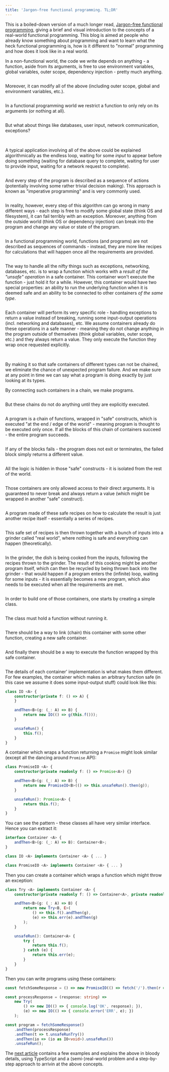 ```yaml
---
title: 'Jargon-free functional programming. TL;DR'
---
```


This is a boiled-down version of a much longer read, <a href="/blog2-ssr/2022/07/13/jargon-free-functional-programming.html">Jargon-free functional programming</a>,
giving a brief and visual introduction to the concepts of a real-world functional programming. This blog is aimed at people who already know something
about programming and want to learn what the heck functional programming is, how is it different to "normal" programming and how does it look like
in a real world.

In a non-functional world, the code we write depends on anything - a function, aside from its arguments, is free to use environment variables,
global variables, outer scope, dependency injection - pretty much anything.

<img data-src="/images/jargon-free-functional-programming/Functional programming 1 1.png" alt="" />

Moreover, it can modify all of the above (including outer scope, global and environment variables, etc.).

<img data-src="/images/jargon-free-functional-programming/Functional programming 1 2.1.png" alt="" />

In a functional programming world we restrict a function to only rely on its arguments (or nothing at all).

<img data-src="/images/jargon-free-functional-programming/Functional programming 1 4.png" alt="" />

But what about things like databases, user input, network communication, exceptions?

<img data-src="/images/jargon-free-functional-programming/Functional programming 1 5.png" alt="" />
<img data-src="/images/jargon-free-functional-programming/Functional programming 1 6.png" alt="" />
<img data-src="/images/jargon-free-functional-programming/Functional programming 1 7.png" alt="" />
<img data-src="/images/jargon-free-functional-programming/Functional programming 1 8.png" alt="" />

A typical application involving all of the above could be explained algorithmically as the endless loop, waiting for some _input_ to appear
before doing something (waiting for database query to complete, waiting for user to provide input, waiting for a network request to complete).

<img data-src="/images/jargon-free-functional-programming/Functional programming 1 9.png" alt="" />

And every step of the program is described as a sequence of actions (potentially involving some rather trivial decision making).
This approach is known as "imperative programming" and is very commonly used.

<img data-src="/images/jargon-free-functional-programming/Functional programming 1 10.png" alt="" />

In reality, however, every step of this algorithm can go wrong in many different ways - each step is free to modify some global state (think OS and filesystem),
it can fail terribly with an exception. Moreover, anything from the outside world (think OS or dependency injection) can break into the program and change any value
or state of the program.

<img data-src="/images/jargon-free-functional-programming/Functional programming 1 11.png" alt="" />

In a functional programming world, functions (and programs) are not described as sequences of commands - instead, they are more like recipes
for calculations that will happen once all the requirements are provided.

<img data-src="/images/jargon-free-functional-programming/Functional programming 1 12.png" alt="" />

The way to handle all the nifty things such as exceptions, networking, databases, etc. is to wrap a function which works with a _result of the "unsafe" operation_ in a
safe container. This container won't execute the function - just hold it for a while. However, this container would have two special properties: an ability to
run the underlying function when it is deemed safe and an ability to be connected to other containers _of the same type_.

<img data-src="/images/jargon-free-functional-programming/Functional programming 2 3.png" alt="" />

Each container will perform its very specific role - handling exceptions to return a value instead of breaking,
running some input-output operations (incl. networking and databases), etc. We assume containers already do these operations
in a safe manner - meaning they do not change anything in the program outside of themselves (think global variables, outer scope, etc.)
and they always return a value. They only execute the function they wrap once requested explicitly.

<img data-src="/images/jargon-free-functional-programming/Functional programming 2 4.png" alt="" />
<img data-src="/images/jargon-free-functional-programming/Functional programming 2 6.png" alt="" />

By making it so that safe containers of different types can not be chained, we eliminate the chance of unexpected program failure.
And we make sure at any point in time we can say what a program is doing exactly by just looking at its types.

By connecting such containers in a chain, we make programs.

<img data-src="/images/jargon-free-functional-programming/Functional programming 2 7.png" alt="" />

But these chains do not do anything until they are explicitly executed.

<img data-src="/images/jargon-free-functional-programming/Functional programming 2 8.png" alt="" />

A program is a chain of functions, wrapped in "safe" constructs, which is executed "at the end / edge of the world" - meaning program is thought to be executed only once.
If all the blocks of this chain of containers succeed - the entire program succeeds.

<img data-src="/images/jargon-free-functional-programming/Functional programming 2 9.png" alt="" />

If any of the blocks fails - the program does not exit or terminates, the failed block simply returns a different value.

<img data-src="/images/jargon-free-functional-programming/Functional programming 2 11.png" alt="" />

All the logic is hidden in those "safe" constructs - it is isolated from the rest of the world.

<img data-src="/images/jargon-free-functional-programming/Functional programming 1 15.png" alt="" />

Those containers are only allowed access to their direct arguments. It is guaranteed to never break and always
return a value (which might be wrapped in another "safe" construct).

<img data-src="/images/jargon-free-functional-programming/Functional programming 1 14.png" alt="" />

A program made of these safe recipes on how to calculate the result is just another recipe itself - essentially a series of recipes.

<img data-src="/images/jargon-free-functional-programming/Functional programming 1 20.png" alt="" />

This safe set of recipes is then thrown together with a bunch of inputs into a grinder called "real world", where nothing is safe and everything can happen (theoretically).

<img data-src="/images/jargon-free-functional-programming/Functional programming 1 17.png" alt="" />

In the grinder, the dish is being cooked from the inputs, following the recipes thrown to the grinder.
The result of this cooking might be another program itself, which can then be recycled by being thrown back into the grinder -
that would happen if a program enters the (infinite) loop, waiting for some inputs - it is essentially becomes a new program,
which also needs to be executed when all the requirements are met.

<img data-src="/images/jargon-free-functional-programming/Functional programming 1 18.png" alt="" />

In order to build one of those containers, one starts by creating a simple class.

<img data-src="/images/jargon-free-functional-programming/Functional programming 3 5.png" alt="" />

The class must hold a function without running it.

<img data-src="/images/jargon-free-functional-programming/Functional programming 3 4.png" alt="" />

There should be a way to link (chain) this container with some other function, creating a new safe container.

<img data-src="/images/jargon-free-functional-programming/Functional programming 3 3.png" alt="" />

And finally there should be a way to execute the function wrapped by this safe container.

<img data-src="/images/jargon-free-functional-programming/Functional programming 3 7.png" alt="" />

The details of each container' implementation is what makes them different. For few examples, the container which
makes an arbitrary function safe (in this case we assume it does some input-output stuff) could look like this:

```ts
class IO <A> {
    constructor(private f: () => A) {
    }

    andThen<B>(g: (_: A) => B) {
        return new IO(() => g(this.f()));
    }

    unsafeRun() {
        this.f();
    }
}
```

A container which wraps a function returning a `Promise` might look similar (except all the dancing around `Promise` API):

```ts
class PromiseIO <A> {
    constructor(private readonly f: () => Promise<A>) {}

    andThen<B>(g: (_: A) => B) {
        return new PromiseIO<B>(() => this.unsafeRun().then(g));
    }

    unsafeRun(): Promise<A> {
        return this.f();
    }
}
```

You can see the pattern - these classes all have very similar interface. Hence you can extract it:

```ts
interface Container <A> {
    andThen<B>(g: (_: A) => B): Container<B>;
}

class IO <A> implements Container <A> { ... }

class PromiseIO <A> implements Container <A> { ... }
```

Then you can create a container which wraps a function which might throw an exception:

```ts
class Try <A> implements Container <A> {
    constructor(private readonly f: () => Container<A>, private readonly err: (_: unknown) => Container<A>) {}

    andThen<B>(g: (_: A) => B) {
        return new Try<B, E>(
            () => this.f().andThen(g),
            (e) => this.err(e).andThen(g)
        );
    }

    unsafeRun(): Container<A> {
        try {
            return this.f();
        } catch (e) {
            return this.err(e);
        }
    }
}
```

Then you can write programs using these containers:

```ts
const fetchSomeResponse = () => new PromiseIO(() => fetch('/').then(r => r.text()));

const processResponse = (response: string) =>
    new Try(
        () => new IO(() => { console.log('OK', response); }),
        (e) => new IO(() => { console.error('ERR', e); })
    );

const program = fetchSomeResponse()
    .andThen(processResponse)
    .andThen(t => t.unsafeRunTry())
    .andThen(io => (io as IO<void>).unsafeRun())
    .unsafeRun();
```

The <a href="/2022/07/13/jargon-free-functional-programming.html">next article</a> contains a few examples and explains the above in bloody details,
using TypeScript and a (semi-)real-world problem and a step-by-step approach to arrivin at the above concepts.
